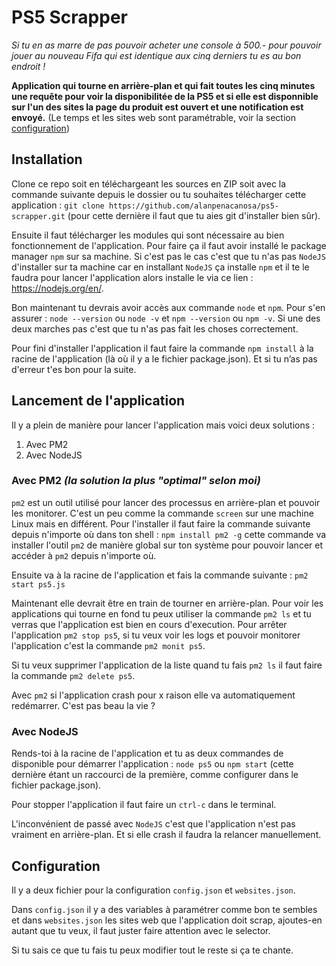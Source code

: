 # PS5 Scrapper

*Si tu en as marre de pas pouvoir acheter une console à 500.- pour pouvoir jouer au nouveau Fifa qui est identique aux cinq derniers tu es au bon endroit !*

**Application qui tourne en arrière-plan et qui fait toutes les cinq minutes une requête pour voir la disponibilitée de la PS5 et si elle est disponnible sur l'un des sites la page du produit est ouvert et une notification est envoyé.** (Le temps et les sites web sont paramétrable, voir la section [configuration](#configuration))

## Installation
Clone ce repo soit en téléchargeant les sources en ZIP soit avec la commande suivante depuis le dossier ou tu souhaites télécharger cette application : `git clone https://github.com/alanpenacanosa/ps5-scrapper.git` (pour cette dernière il faut que tu aies git d'installer bien sûr).

Ensuite il faut télécharger les modules qui sont nécessaire au bien fonctionnement de l'application. Pour faire ça il faut avoir installé le package manager `npm` sur sa machine. Si c'est pas le cas c'est que tu n'as pas `NodeJS` d'installer sur ta machine car en installant `NodeJS` ça installe `npm` et il te le faudra pour lancer l'application alors installe le via ce lien : https://nodejs.org/en/.

Bon maintenant tu devrais avoir accès aux commande `node` et `npm`. Pour s'en assurer : `node --version` ou `node -v` et `npm --version` ou `npm -v`. Si une des deux marches pas c'est que tu n'as pas fait les choses correctement.

Pour fini d'installer l'application il faut faire la commande `npm install` à la racine de l'application (là où il y a le fichier package.json). Et si tu n’as pas d'erreur t'es bon pour la suite.

## Lancement de l'application

Il y a plein de manière pour lancer l'application mais voici deux solutions :
1. Avec PM2
2. Avec NodeJS

### Avec PM2 *(la solution la plus "optimal" selon moi)*
`pm2` est un outil utilisé pour lancer des processus en arrière-plan et pouvoir les monitorer. C'est un peu comme la commande `screen` sur une machine Linux mais en différent. Pour l'installer il faut faire la commande suivante depuis n'importe où dans ton shell : `npm install pm2 -g` cette commande va installer l'outil `pm2` de manière global sur ton système pour pouvoir lancer et accéder à `pm2` depuis n'importe où.

Ensuite va à la racine de l'application et fais la commande suivante : `pm2 start ps5.js`

Maintenant elle devrait être en train de tourner en arrière-plan. Pour voir les applications qui tourne en fond tu peux utiliser la commande `pm2 ls` et tu verras que l'application est bien en cours d'execution. Pour arrêter l'application `pm2 stop ps5`, si tu veux voir les logs et pouvoir monitorer l'application c'est la commande `pm2 monit ps5`.

Si tu veux supprimer l'application de la liste quand tu fais `pm2 ls` il faut faire la commande `pm2 delete ps5`.

Avec `pm2` si l'application crash pour x raison elle va automatiquement redémarrer. C'est pas beau la vie ?

### Avec NodeJS
Rends-toi à la racine de l'application et tu as deux commandes de disponible pour démarrer l'application : `node ps5` ou `npm start` (cette dernière étant un raccourci de la première, comme configurer dans le fichier package.json).

Pour stopper l'application il faut faire un `ctrl-c` dans le terminal.

L'inconvénient de passé avec `NodeJS` c'est que l'application n'est pas vraiment en arrière-plan. Et si elle crash il faudra la relancer manuellement.

## Configuration

Il y a deux fichier pour la configuration `config.json` et `websites.json`.

Dans `config.json` il y a des variables à paramétrer comme bon te sembles et dans `websites.json` les sites web que l'application doit scrap, ajoutes-en autant que tu veux, il faut juster faire attention avec le selector.

Si tu sais ce que tu fais tu peux modifier tout le reste si ça te chante.
